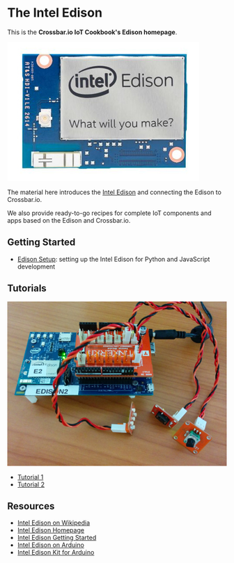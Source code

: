 # The Intel Edison

This is the **Crossbar.io IoT Cookbook's Edison homepage**.

![The Intel Edison](/static/img/iotcookbook/edison/edison.jpg)

The material here introduces the [Intel Edison](https://www-ssl.intel.com/content/www/us/en/do-it-yourself/edison.html) and connecting the Edison to Crossbar.io.

We also provide ready-to-go recipes for complete IoT components and apps based on the Edison and Crossbar.io.

## Getting Started

* [Edison Setup](Intel-Edison-Setup): setting up the Intel Edison for Python and JavaScript development

## Tutorials

![Intel Edison with expansion board and Tinkerkit shield](/static/img/iotcookbook/edison/edison_with_tinkerkit.jpg)

* [Tutorial 1](https://github.com/crossbario/crossbarexamples/tree/master/iotcookbook/device/edison/tutorial/tutorial1)
* [Tutorial 2](https://github.com/crossbario/crossbarexamples/tree/master/iotcookbook/device/edison/tutorial/tutorial2)

## Resources

* [Intel Edison on Wikipedia](https://en.wikipedia.org/wiki/Intel_Edison)
* [Intel Edison Homepage](https://www-ssl.intel.com/content/www/us/en/do-it-yourself/edison.html)
* [Intel Edison Getting Started](https://software.intel.com/en-us/iot/library/edison-getting-started)
* [Intel Edison on Arduino](https://www.arduino.cc/en/ArduinoCertified/IntelEdison)
* [Intel Edison Kit for Arduino](http://download.intel.com/support/edison/sb/edisonarduino_hg_331191007.pdf)
